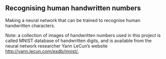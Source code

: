 ## Recognising human handwritten numbers

Making a neural network that can be trained to recognise human handwritten characters.

Note: a collection of images of handwritten numbers used in this project is called MNIST database of handwritten digits, and is available from the neural network researcher Yann LeCun’s website ​http://yann.lecun.com/exdb/mnist/.​




